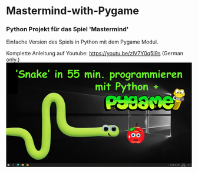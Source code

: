 # Mastermind-with-Pygame
### Python Projekt für das Spiel 'Mastermind' 
Einfache Version des Spiels in Python mit dem Pygame Modul.

Komplette Anleitung auf Youtube: https://youtu.be/zlV7Y0q5i9s  (German only.)
<br>
![alt tag](https://github.com/DIYDave/Snake_with_Pygame/blob/main/Pygame_snake_klein.jpg)
<br>

